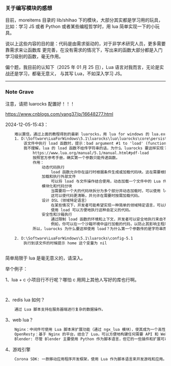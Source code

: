 ### 关于编写模块的感想
目前，moreitems 目录的 lib/shihao 下的模块，大部分其实都是学习用的玩具，
比如：学习 JS 或者 Python 或者某些编程哲学时，用 lua 简单实现一下的小玩具。

说以上这些内容的目的是：代码是由需求驱动的，对于非学术研究人员，更多需要靠需求来让函数库
更完善，在没有需求的情况下，写出来的函数大部分都是入门学习级别的函数，毫无作用。

偏个题，我目前的认知下（2025 年 01 月 25 日），Lua 语言对我而言，无论是实战还是学习，都毫无意义，
与其写 Lua，不如深入学习 JS。










---

### Note Grave
注意，请把 luarocks 配置好！！！

https://www.cnblogs.com/yang37/p/16648277.html

2024-12-05-15:43：
```txt
    难以置信，通过上面的教程得到的最新 luarocks，用 lua for windows 的 lua.exe 执行时，存在以下问题：
    1. D:\Software\LuaForWindows\5.1\luarocks\lua\luarocks\core\persist.lua
        该文件中执行 load 函数时，提示：bad argument #1 to 'load' (function expected, got string)
        我不理解，lua 的 load 函数不给传字符串的话，为什么 luarocks 要这样实现？
            https://www.lua.org/manual/5.1/manual.html#pdf-load
            按照官方参考手册，确实第一个参数只能传递函数。
            作用：
                动态代码执行
                    load 函数允许你在运行时根据条件生成或加载代码块。这在需要根据用户输入或其它动态内容执行不确定的代码时非常有用。
                加载和执行外部文件
                    可以将 load 与文件操作结合使用，动态加载一个文件中的 Lua 代码。
                模块化和代码分块
                    当需要将一个大的代码块拆分为多个部分并动态加载时，可以使用 load。
                    这可以使代码更清晰，并允许在需要时按需加载代码。
                设计 DSL（领域特定语言）
                    在某些情况下，开发者可能希望实现一种简单的领域特定语言，可以用来快速定义和执行特定操作。
                    使用 load 可以方便地执行这种自定义的代码。
                安全性和沙箱执行
                    通过限制 load 函数的环境和上下文，开发者可以安全地执行来自不信任来源的代码。
                    例如，你可以在一个沙箱环境中运行加载的代码，以防止其影响主程序的状态。
            所以，luarocks 为什么要这样使用 load？为什么第一个参数传的是字符串而不是函数？
                
    2. D:\Software\LuaForWindows\5.1\luarocks\config-5.1
        执行到该文件的时候提示 home 这个变量为 nil
        
```


简单局限于 lua 是毫无意义的，请深入。

举个例子：

1、lua + c 小项目行不行呢？哪怕 c 用网上其他人写好的库也行啊。

```txt
    
```

2、redis lua 如何？

```txt
    通过 Lua 脚本支持在服务器端进行复杂的数据操作。
```

3、web lua？

```txt
    Nginx：中间件可使用 Lua 脚本来扩展功能（通过 ngx_lua 模块），使其成为一个高性能的 Web 服务器和反向代理服务器。
    OpenResty：基于 Nginx 的平台，结合了 Lua，可以方便地构建任何需要 API 和 Web 应用程序的项目。
    Blender: 尽管 Blender 主要使用 Python 作为脚本语言，但它的一些插件和扩展可以使用 C/C++ 和 Lua 结合开发。
```

4、游戏引擎

```txt
    Corona SDK: 一款移动应用程序开发框架，使用 Lua 作为脚本语言来开发游戏和应用。
```

